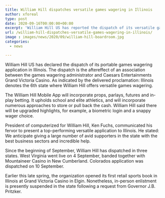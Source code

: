 ```yaml
---
title: William Hill dispatches versatile games wagering in Illinois
author: xforeal 
type: post
date: 2020-09-16T00:00:00+00:00
excerpt: 'William Hill US has reported the dispatch of its versatile games wagering application in Illinois '
url: /william-hill-dispatches-versatile-games-wagering-in-illinois/
image : images/news/2020/09/william-hill-boardroom.jpg
categories:
  - news

---
```

<span data-contrast="auto">William Hill US has declared the dispatch of its portable games wagering application in Illinois. The dispatch is the aftereffect of an association between the games wagering administrator and Caesars Entertainments Grand Victoria Casino. As indicated by the delivered proclamation: Illinois denotes the 6th state where William Hill offers versatile games wagering. </span><span data-ccp-props='{"134233117":true,"134233118":true,"201341983":0,"335559740":240}' />

<span data-contrast="auto">The William Hill Mobile App will incorporate props, parlays, </span><span data-contrast="auto">futures </span><span data-contrast="auto">and in-play betting. It upholds school and elite athletics, and will incorporate numerous approaches to store or pull back the cash. William Hill said there will be upgraded highlights, for example, a biometric login and a snappy wager choice. </span><span data-ccp-props='{"134233117":true,"134233118":true,"201341983":0,"335559740":240}' />

<span data-contrast="auto">President of computerized for William Hill, Ken Fuchs, communicated his fervor to present a top-performing versatile application to Illinois. He stated: We anticipate giving a large number of avid supporters in the state with the best business sectors and incredible help. </span><span data-ccp-props='{"134233117":true,"134233118":true,"201341983":0,"335559740":240}' />

<span data-contrast="auto">Since the beginning of September, William Hill has dispatched in three states. West Virginia went live on 4 September, banded together with Mountaineer Casino in New Cumberland. Colorados application was dispatched on 10 September. </span><span data-ccp-props='{"134233117":true,"134233118":true,"201341983":0,"335559740":240}' />

<span data-contrast="auto">Earlier this late spring, the organization opened its first retail sports book in Illinois at Grand Victoria Casino in Elgin. Nonetheless, in-person enlistment is presently suspended in the state following a request from Governor J.B. Pritzker. </span><span data-ccp-props='{"134233117":true,"134233118":true,"201341983":0,"335559740":240}' />

<span data-ccp-props='{"201341983":0,"335559739":200,"335559740":276}' />